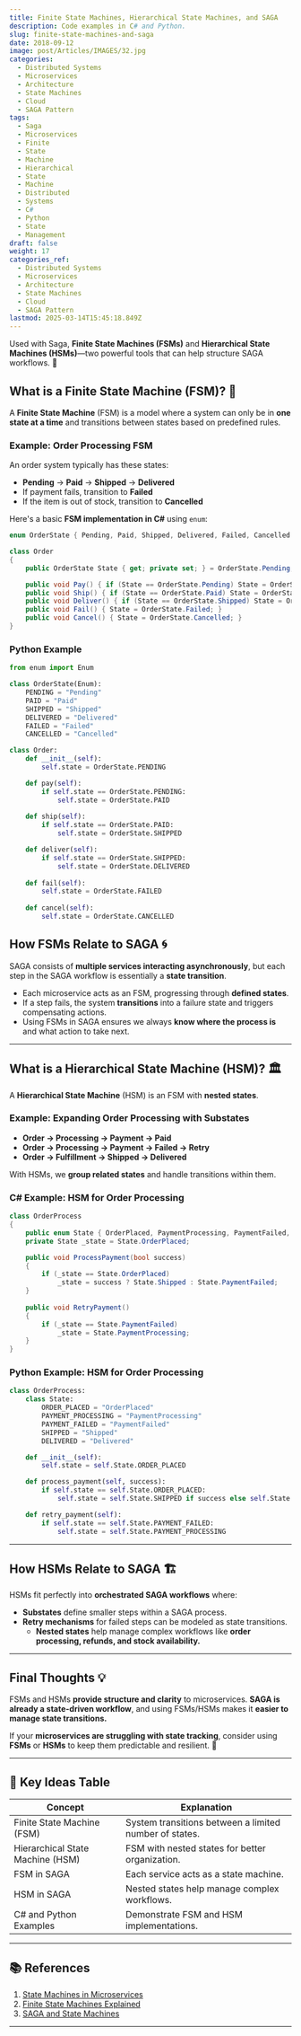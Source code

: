```yaml
---
title: Finite State Machines, Hierarchical State Machines, and SAGA
description: Code examples in C# and Python.
slug: finite-state-machines-and-saga
date: 2018-09-12
image: post/Articles/IMAGES/32.jpg
categories:
  - Distributed Systems
  - Microservices
  - Architecture
  - State Machines
  - Cloud
  - SAGA Pattern
tags:
  - Saga
  - Microservices
  - Finite
  - State
  - Machine
  - Hierarchical
  - State
  - Machine
  - Distributed
  - Systems
  - C#
  - Python
  - State
  - Management
draft: false
weight: 17
categories_ref:
  - Distributed Systems
  - Microservices
  - Architecture
  - State Machines
  - Cloud
  - SAGA Pattern
lastmod: 2025-03-14T15:45:18.849Z
---
```

Used with Saga, **Finite State Machines (FSMs)** and **Hierarchical State Machines (HSMs)**—two powerful tools that can help structure SAGA workflows. 🚀

## What is a Finite State Machine (FSM)? 🤖

A **Finite State Machine** (FSM) is a model where a system can only be in **one state at a time** and transitions between states based on predefined rules.

### Example: Order Processing FSM

An order system typically has these states:

* **Pending** → **Paid** → **Shipped** → **Delivered**
* If payment fails, transition to **Failed**
* If the item is out of stock, transition to **Cancelled**

Here's a basic **FSM implementation in C#** using `enum`:

```csharp
enum OrderState { Pending, Paid, Shipped, Delivered, Failed, Cancelled }

class Order
{
    public OrderState State { get; private set; } = OrderState.Pending;

    public void Pay() { if (State == OrderState.Pending) State = OrderState.Paid; }
    public void Ship() { if (State == OrderState.Paid) State = OrderState.Shipped; }
    public void Deliver() { if (State == OrderState.Shipped) State = OrderState.Delivered; }
    public void Fail() { State = OrderState.Failed; }
    public void Cancel() { State = OrderState.Cancelled; }
}
```

### Python Example

```python
from enum import Enum

class OrderState(Enum):
    PENDING = "Pending"
    PAID = "Paid"
    SHIPPED = "Shipped"
    DELIVERED = "Delivered"
    FAILED = "Failed"
    CANCELLED = "Cancelled"

class Order:
    def __init__(self):
        self.state = OrderState.PENDING

    def pay(self):
        if self.state == OrderState.PENDING:
            self.state = OrderState.PAID
    
    def ship(self):
        if self.state == OrderState.PAID:
            self.state = OrderState.SHIPPED

    def deliver(self):
        if self.state == OrderState.SHIPPED:
            self.state = OrderState.DELIVERED
    
    def fail(self):
        self.state = OrderState.FAILED
    
    def cancel(self):
        self.state = OrderState.CANCELLED
```

## How FSMs Relate to SAGA 🌀

SAGA consists of **multiple services interacting asynchronously**, but each step in the SAGA workflow is essentially a **state transition**.

* Each microservice acts as an FSM, progressing through **defined states**.
* If a step fails, the system **transitions** into a failure state and triggers compensating actions.
* Using FSMs in SAGA ensures we always **know where the process is** and what action to take next.

***

## What is a Hierarchical State Machine (HSM)? 🏛️

A **Hierarchical State Machine** (HSM) is an FSM with **nested states**.

### Example: Expanding Order Processing with Substates

* **Order → Processing → Payment → Paid**
* **Order → Processing → Payment → Failed → Retry**
* **Order → Fulfillment → Shipped → Delivered**

With HSMs, we **group related states** and handle transitions within them.

### C# Example: HSM for Order Processing

```csharp
class OrderProcess
{
    public enum State { OrderPlaced, PaymentProcessing, PaymentFailed, Shipped, Delivered }
    private State _state = State.OrderPlaced;

    public void ProcessPayment(bool success)
    {
        if (_state == State.OrderPlaced)
            _state = success ? State.Shipped : State.PaymentFailed;
    }
    
    public void RetryPayment()
    {
        if (_state == State.PaymentFailed)
            _state = State.PaymentProcessing;
    }
}
```

### Python Example: HSM for Order Processing

```python
class OrderProcess:
    class State:
        ORDER_PLACED = "OrderPlaced"
        PAYMENT_PROCESSING = "PaymentProcessing"
        PAYMENT_FAILED = "PaymentFailed"
        SHIPPED = "Shipped"
        DELIVERED = "Delivered"

    def __init__(self):
        self.state = self.State.ORDER_PLACED

    def process_payment(self, success):
        if self.state == self.State.ORDER_PLACED:
            self.state = self.State.SHIPPED if success else self.State.PAYMENT_FAILED

    def retry_payment(self):
        if self.state == self.State.PAYMENT_FAILED:
            self.state = self.State.PAYMENT_PROCESSING
```

***

## How HSMs Relate to SAGA 🏗️

HSMs fit perfectly into **orchestrated SAGA workflows** where:

* **Substates** define smaller steps within a SAGA process.
* **Retry mechanisms** for failed steps can be modeled as state transitions.
  * **Nested states** help manage complex workflows like **order processing, refunds, and stock availability.**

***

## Final Thoughts 💡

FSMs and HSMs **provide structure and clarity** to microservices. **SAGA is already a state-driven workflow**, and using FSMs/HSMs makes it **easier to manage state transitions.**

If your **microservices are struggling with state tracking**, consider using **FSMs** or **HSMs** to keep them predictable and resilient. 🚀

***

## 🔑 Key Ideas Table

| Concept                          | Explanation                                            |
| -------------------------------- | ------------------------------------------------------ |
| Finite State Machine (FSM)       | System transitions between a limited number of states. |
| Hierarchical State Machine (HSM) | FSM with nested states for better organization.        |
| FSM in SAGA                      | Each service acts as a state machine.                  |
| HSM in SAGA                      | Nested states help manage complex workflows.           |
| C# and Python Examples           | Demonstrate FSM and HSM implementations.               |

***

## 📚 References

1. [State Machines in Microservices](https://martinfowler.com/articles/microservices-state.html)
2. [Finite State Machines Explained](https://dev.to/fsm-intro)
3. [SAGA and State Machines](https://microservices.io/patterns/data/saga.html)

***
